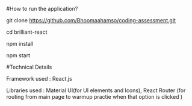 #How to run the application?

git clone https://github.com/Bhoomaahamso/coding-assessment.git

cd brilliant-react

npm install

npm start


#Technical Details

Framework used : React.js

Libraries used : Material UI(for UI elements and Icons), React Router (for routing from main page to warmup practie when that option is clicked )

